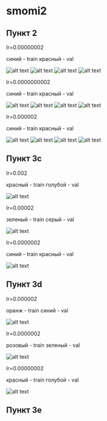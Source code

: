 # smomi2
## Пункт 2

lr=0.00000002

синий - train
красный - val

![alt text](https://github.com/Uniderwy/smomi2/blob/main/1_train_ac.jpg)
![alt text](https://github.com/Uniderwy/smomi2/blob/main/1_train_loss.jpg)
![alt text](https://github.com/Uniderwy/smomi2/blob/main/1_val_acc.jpg)
![alt text](https://github.com/Uniderwy/smomi2/blob/main/1_val_loss.jpg)

lr=0.0000000002

синий - train
красный - val

![alt text](https://github.com/Uniderwy/smomi2/blob/main/2_train_acc.jpg)
![alt text](https://github.com/Uniderwy/smomi2/blob/main/2_train_loss.jpg)
![alt text](https://github.com/Uniderwy/smomi2/blob/main/2_val_acc.jpg)
![alt text](https://github.com/Uniderwy/smomi2/blob/main/2_val_loss.jpg)

lr=0.000002

синий - train
красный - val

![alt text](https://github.com/Uniderwy/smomi2/blob/main/3_train_ac.jpg)
![alt text](https://github.com/Uniderwy/smomi2/blob/main/3_train_loss.jpg)
![alt text](https://github.com/Uniderwy/smomi2/blob/main/3_val_ac.jpg)
![alt text](https://github.com/Uniderwy/smomi2/blob/main/3_val_loss.jpg)

## Пункт 3с

lr=0.002

красный - train
голубой - val

![alt text](https://github.com/Uniderwy/smomi2/blob/main/3с_2_10-3.jpg)

lr=0.00002

зеленый - train
серый - val

![alt text](https://github.com/Uniderwy/smomi2/blob/main/3с_2_10-5.jpg)

lr=0.0000002

синий - train
красный - val

![alt text](https://github.com/Uniderwy/smomi2/blob/main/3с_2_10-7.jpg)

## Пункт 3d

lr=0.000002

оранж - train
синий - val

![alt text](https://github.com/Uniderwy/smomi2/blob/main/3d_2_10-6.jpg)

lr=0.0000002

розовый - train
зеленый - val

![alt text](https://github.com/Uniderwy/smomi2/blob/main/3d_2_10-7.jpg)

lr=0.00000002

красный - train
голубой - val

![alt text](https://github.com/Uniderwy/smomi2/blob/main/3d_2_10-8.jpg)

## Пункт 3e

